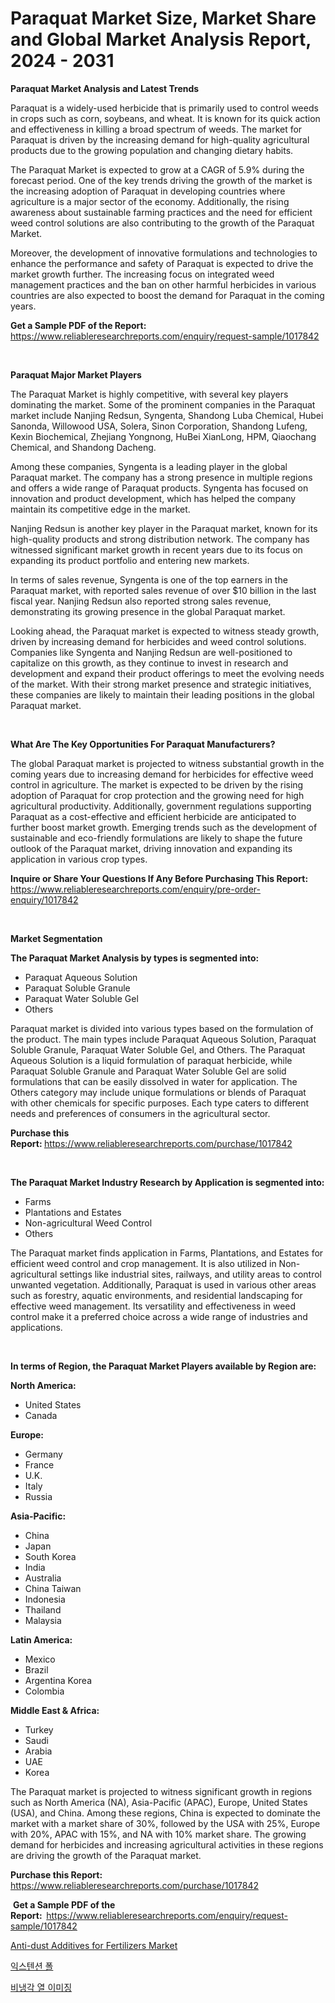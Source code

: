 <p><h1>Paraquat Market Size, Market Share and Global Market Analysis Report, 2024 - 2031</h1></p><p><strong>Paraquat Market Analysis and Latest Trends</strong></p>
<p><p>Paraquat is a widely-used herbicide that is primarily used to control weeds in crops such as corn, soybeans, and wheat. It is known for its quick action and effectiveness in killing a broad spectrum of weeds. The market for Paraquat is driven by the increasing demand for high-quality agricultural products due to the growing population and changing dietary habits.</p><p>The Paraquat Market is expected to grow at a CAGR of 5.9% during the forecast period. One of the key trends driving the growth of the market is the increasing adoption of Paraquat in developing countries where agriculture is a major sector of the economy. Additionally, the rising awareness about sustainable farming practices and the need for efficient weed control solutions are also contributing to the growth of the Paraquat Market.</p><p>Moreover, the development of innovative formulations and technologies to enhance the performance and safety of Paraquat is expected to drive the market growth further. The increasing focus on integrated weed management practices and the ban on other harmful herbicides in various countries are also expected to boost the demand for Paraquat in the coming years.</p></p>
<p><strong>Get a Sample PDF of the Report:&nbsp;</strong> <a href="https://www.reliableresearchreports.com/enquiry/request-sample/1017842">https://www.reliableresearchreports.com/enquiry/request-sample/1017842</a></p>
<p>&nbsp;</p>
<p><strong>Paraquat Major Market Players</strong></p>
<p><p>The Paraquat Market is highly competitive, with several key players dominating the market. Some of the prominent companies in the Paraquat market include Nanjing Redsun, Syngenta, Shandong Luba Chemical, Hubei Sanonda, Willowood USA, Solera, Sinon Corporation, Shandong Lufeng, Kexin Biochemical, Zhejiang Yongnong, HuBei XianLong, HPM, Qiaochang Chemical, and Shandong Dacheng.</p><p>Among these companies, Syngenta is a leading player in the global Paraquat market. The company has a strong presence in multiple regions and offers a wide range of Paraquat products. Syngenta has focused on innovation and product development, which has helped the company maintain its competitive edge in the market.</p><p>Nanjing Redsun is another key player in the Paraquat market, known for its high-quality products and strong distribution network. The company has witnessed significant market growth in recent years due to its focus on expanding its product portfolio and entering new markets.</p><p>In terms of sales revenue, Syngenta is one of the top earners in the Paraquat market, with reported sales revenue of over $10 billion in the last fiscal year. Nanjing Redsun also reported strong sales revenue, demonstrating its growing presence in the global Paraquat market.</p><p>Looking ahead, the Paraquat market is expected to witness steady growth, driven by increasing demand for herbicides and weed control solutions. Companies like Syngenta and Nanjing Redsun are well-positioned to capitalize on this growth, as they continue to invest in research and development and expand their product offerings to meet the evolving needs of the market. With their strong market presence and strategic initiatives, these companies are likely to maintain their leading positions in the global Paraquat market.</p></p>
<p>&nbsp;</p>
<p><strong>What Are The Key Opportunities For Paraquat Manufacturers?</strong></p>
<p><p>The global Paraquat market is projected to witness substantial growth in the coming years due to increasing demand for herbicides for effective weed control in agriculture. The market is expected to be driven by the rising adoption of Paraquat for crop protection and the growing need for high agricultural productivity. Additionally, government regulations supporting Paraquat as a cost-effective and efficient herbicide are anticipated to further boost market growth. Emerging trends such as the development of sustainable and eco-friendly formulations are likely to shape the future outlook of the Paraquat market, driving innovation and expanding its application in various crop types.</p></p>
<p><strong>Inquire or Share Your Questions If Any Before Purchasing This Report:</strong> <a href="https://www.reliableresearchreports.com/enquiry/pre-order-enquiry/1017842">https://www.reliableresearchreports.com/enquiry/pre-order-enquiry/1017842</a></p>
<p>&nbsp;</p>
<p><strong>Market Segmentation</strong></p>
<p><strong>The Paraquat Market Analysis by types is segmented into:</strong></p>
<p><ul><li>Paraquat Aqueous Solution</li><li>Paraquat Soluble Granule</li><li>Paraquat Water Soluble Gel</li><li>Others</li></ul></p>
<p><p>Paraquat market is divided into various types based on the formulation of the product. The main types include Paraquat Aqueous Solution, Paraquat Soluble Granule, Paraquat Water Soluble Gel, and Others. The Paraquat Aqueous Solution is a liquid formulation of paraquat herbicide, while Paraquat Soluble Granule and Paraquat Water Soluble Gel are solid formulations that can be easily dissolved in water for application. The Others category may include unique formulations or blends of Paraquat with other chemicals for specific purposes. Each type caters to different needs and preferences of consumers in the agricultural sector.</p></p>
<p><strong>Purchase this Report:&nbsp;</strong><a href="https://www.reliableresearchreports.com/purchase/1017842">https://www.reliableresearchreports.com/purchase/1017842</a></p>
<p>&nbsp;</p>
<p><strong>The Paraquat Market Industry Research by Application is segmented into:</strong></p>
<p><ul><li>Farms</li><li>Plantations and Estates</li><li>Non-agricultural Weed Control</li><li>Others</li></ul></p>
<p><p>The Paraquat market finds application in Farms, Plantations, and Estates for efficient weed control and crop management. It is also utilized in Non-agricultural settings like industrial sites, railways, and utility areas to control unwanted vegetation. Additionally, Paraquat is used in various other areas such as forestry, aquatic environments, and residential landscaping for effective weed management. Its versatility and effectiveness in weed control make it a preferred choice across a wide range of industries and applications.</p></p>
<p>&nbsp;</p>
<p><strong>In terms of Region, the Paraquat Market Players available by Region are:</strong></p>
<p>
    <p> <strong> North America: </strong>
        <ul>
            <li>United States</li>
            <li>Canada</li>
        </ul>
        </p> 
    <p> <strong> Europe: </strong>
        <ul>
            <li>Germany</li>
            <li>France</li>
            <li>U.K.</li>
            <li>Italy</li>
            <li>Russia</li>
        </ul>
        </p> 
    <p> <strong> Asia-Pacific: </strong>
        <ul>
            <li>China</li>
            <li>Japan</li>
            <li>South Korea</li>
            <li>India</li>
            <li>Australia</li>
            <li>China Taiwan</li>
            <li>Indonesia</li>
            <li>Thailand</li>
            <li>Malaysia</li>
        </ul>
        </p> 
    <p> <strong> Latin America: </strong>
        <ul>
            <li>Mexico</li>
            <li>Brazil</li>
            <li>Argentina Korea</li>
            <li>Colombia</li>
        </ul>
        </p> 
    <p> <strong> Middle East & Africa: </strong>
        <ul>
            <li>Turkey</li>
            <li>Saudi</li>
            <li>Arabia</li>
            <li>UAE</li>
            <li>Korea</li>
        </ul>
    </p>
    </p>
<p><p>The Paraquat market is projected to witness significant growth in regions such as North America (NA), Asia-Pacific (APAC), Europe, United States (USA), and China. Among these regions, China is expected to dominate the market with a market share of 30%, followed by the USA with 25%, Europe with 20%, APAC with 15%, and NA with 10% market share. The growing demand for herbicides and increasing agricultural activities in these regions are driving the growth of the Paraquat market.</p></p>
<p><strong>Purchase this Report: </strong><a href="https://www.reliableresearchreports.com/purchase/1017842">https://www.reliableresearchreports.com/purchase/1017842</a></p>
<p>&nbsp;<strong>Get a Sample PDF of the Report:&nbsp;&nbsp;</strong><a href="https://www.reliableresearchreports.com/enquiry/request-sample/1017842">https://www.reliableresearchreports.com/enquiry/request-sample/1017842</a></p>
<p><strong></strong></p>
<p><p><a href="https://view.publitas.com/reportprime-1/anti-dust-additives-for-fertilizers-market-size-market-trends-and-growth-outlook-forecasted-for-period-from-2024-to-2031/">Anti-dust Additives for Fertilizers Market</a></p><p><a href="https://medium.com/@wauicpi59728/%ED%99%95%EC%9E%A5-%ED%8F%B4-%EB%A7%88%EC%BC%93-%EC%A0%84%EB%A7%9D-%EC%82%B0%EC%97%85-%EA%B0%9C%EC%9A%94-%EB%B0%8F-%EC%98%88%EC%B8%A1-2024%EB%85%84%EB%B6%80%ED%84%B0-2031%EB%85%84%EA%B9%8C%EC%A7%80-4bb685615986">익스텐션 폴</a></p><p><a href="https://medium.com/@wauicpi59728/2024%EB%85%84%EB%B6%80%ED%84%B0-2031%EB%85%84%EA%B9%8C%EC%A7%80-%EC%98%88%EC%B8%A1%EB%90%9C-%EB%83%89%EA%B0%81%EB%90%98%EC%A7%80-%EC%95%8A%EC%9D%80-%EC%97%B4%ED%99%94%EC%83%81-%EC%9D%B4%EB%AF%B8%EC%A7%95-%EC%8B%9C%EC%9E%A5-%EB%8F%99%ED%96%A5%EA%B3%BC-%EC%8B%9C%EC%9E%A5-%EB%B6%84%EC%84%9D-1da60d82be85">비냉각 열 이미징</a></p></p>